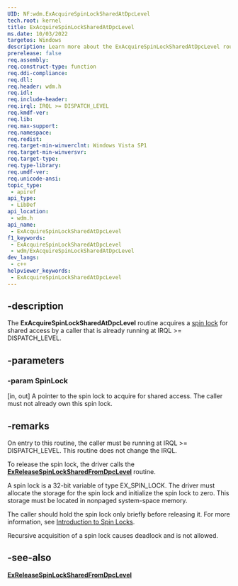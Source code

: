 ```yaml
---
UID: NF:wdm.ExAcquireSpinLockSharedAtDpcLevel
tech.root: kernel
title: ExAcquireSpinLockSharedAtDpcLevel
ms.date: 10/03/2022
targetos: Windows
description: Learn more about the ExAcquireSpinLockSharedAtDpcLevel routine.
prerelease: false
req.assembly: 
req.construct-type: function
req.ddi-compliance: 
req.dll: 
req.header: wdm.h
req.idl: 
req.include-header: 
req.irql: IRQL >= DISPATCH_LEVEL
req.kmdf-ver: 
req.lib: 
req.max-support: 
req.namespace: 
req.redist: 
req.target-min-winverclnt: Windows Vista SP1
req.target-min-winversvr: 
req.target-type: 
req.type-library: 
req.umdf-ver: 
req.unicode-ansi: 
topic_type:
 - apiref
api_type:
 - LibDef
api_location:
 - wdm.h
api_name:
 - ExAcquireSpinLockSharedAtDpcLevel
f1_keywords:
 - ExAcquireSpinLockSharedAtDpcLevel
 - wdm/ExAcquireSpinLockSharedAtDpcLevel
dev_langs:
 - c++
helpviewer_keywords:
 - ExAcquireSpinLockSharedAtDpcLevel
---
```


## -description

The **ExAcquireSpinLockSharedAtDpcLevel** routine acquires a [spin lock](/windows-hardware/drivers/kernel/introduction-to-spin-locks) for shared access by a caller that is already running at IRQL \>= DISPATCH_LEVEL.

## -parameters

### -param SpinLock

[in, out] A pointer to the spin lock to acquire for shared access. The caller must not already own this spin lock.

## -remarks

On entry to this routine, the caller must be running at IRQL \>= DISPATCH_LEVEL. This routine does not change the IRQL.

To release the spin lock, the driver calls the [**ExReleaseSpinLockSharedFromDpcLevel**](nf-wdm-exreleasespinlocksharedfromdpclevel.md) routine.

A spin lock is a 32-bit variable of type EX_SPIN_LOCK. The driver must allocate the storage for the spin lock and initialize the spin lock to zero. This storage must be located in nonpaged system-space memory.

The caller should hold the spin lock only briefly before releasing it. For more information, see [Introduction to Spin Locks](/windows-hardware/drivers/kernel/introduction-to-spin-locks).

Recursive acquisition of a spin lock causes deadlock and is not allowed.

## -see-also

[**ExReleaseSpinLockSharedFromDpcLevel**](nf-wdm-exreleasespinlocksharedfromdpclevel.md)
